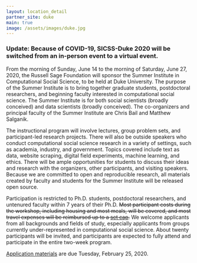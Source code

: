 ```yaml
---
layout: location_detail
partner_site: duke
main: true
image: /assets/images/duke.jpg
---
```


### Update: Because of COVID-19, SICSS-Duke 2020 will be switched from an in-person event to a virtual event.

From the morning of Sunday, June 14 to the morning of Saturday, June 27, 2020, the Russell Sage Foundation will sponsor the Summer Institute in Computational Social Science, to be held at Duke University. The purpose of the Summer Institute is to bring together graduate students, postdoctoral researchers, and beginning faculty interested in computational social science. The Summer Institute is for both social scientists (broadly conceived) and data scientists (broadly conceived). The co-organizers and principal faculty of the Summer Institute are Chris Bail and Matthew Salganik.

The instructional program will involve lectures, group problem sets, and participant-led research projects. There will also be outside speakers who conduct computational social science research in a variety of settings, such as academia, industry, and government. Topics covered include text as data, website scraping, digital field experiments, machine learning, and ethics. There will be ample opportunities for students to discuss their ideas and research with the organizers, other participants, and visiting speakers. Because we are committed to open and reproducible research, all materials created by faculty and students for the Summer Institute will be released open source.

Participation is restricted to Ph.D. students, postdoctoral researchers, and untenured faculty within 7 years of their Ph.D. ~~Most participant costs during the workshop, including housing and most meals, will be covered, and most travel expenses will be reimbursed up to a [set cap](https://compsocialscience.github.io/summer-institute/2020/duke/travel).~~ We welcome applicants from all backgrounds and fields of study, especially applicants from groups currently under-represented in computational social science. About twenty participants will be invited, and participants are expected to fully attend and participate in the entire two-week program.

[Application materials](https://compsocialscience.github.io/summer-institute/2020/duke/apply) are due Tuesday, February 25, 2020.
